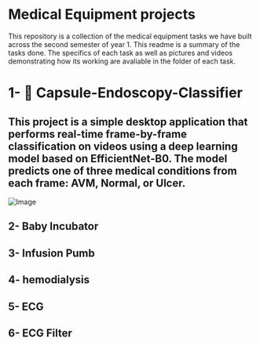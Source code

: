 # Medical Equipment projects
This repository is a collection of the medical equipment tasks we have built across the second semester of year 1. This readme is a summary of the tasks done. The specifics of each task as well as pictures and videos demonstrating how its working are avaliable in the folder of each task. 
# 1- 🧠 Capsule-Endoscopy-Classifier
## This project is a simple desktop application that performs real-time frame-by-frame classification on videos using a deep learning model based on EfficientNet-B0. The model predicts one of three medical conditions from each frame: AVM, Normal, or Ulcer.
![Image](https://github.com/user-attachments/assets/60bba796-c005-4198-8d3f-be1a7ff3e193)
## 2- Baby Incubator
## 3- Infusion Pumb
## 4- hemodialysis
## 5- ECG 
## 6- ECG Filter 
